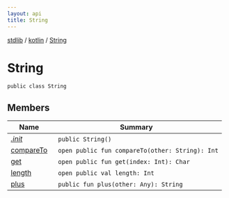 ```yaml
---
layout: api
title: String
---
```

[stdlib](../../index.html) / [kotlin](../index.html) / [String](index.html)

# String

```
public class String
```
## Members
| Name | Summary |
|------|---------|
|[*.init*](_init_.html)|&nbsp;&nbsp;`public String()`<br>|
|[compareTo](compareTo.html)|&nbsp;&nbsp;`open public fun compareTo(other: String): Int`<br>|
|[get](get.html)|&nbsp;&nbsp;`open public fun get(index: Int): Char`<br>|
|[length](length.html)|&nbsp;&nbsp;`open public val length: Int`<br>|
|[plus](plus.html)|&nbsp;&nbsp;`public fun plus(other: Any): String`<br>|
